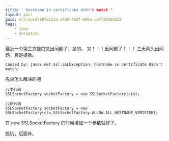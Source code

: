 ```yaml
---
title: ' hostname in certificate didn't match '
layout: post
guid: urn:uuid:b87da13a-a4dd-402f-b06a-cef720160222
tags:
    - java
    - exception
---
```


最近一个第三方接口又出问题了，是的。 又！！！出问题了！！！
三天两头出问题，真是捉急。

```
Caused by: javax.net.ssl.SSLException: hostname in certificate didn't match:
```

先说怎么解决的吧

```
//老代码
SSLSocketFactory socketFactory = new SSLSocketFactory(ctx);

//新代码
SSLSocketFactory socketFactory = new SSLSocketFactory(ctx,SSLSocketFactory.ALLOW_ALL_HOSTNAME_VERIFIER);
```

在 new SSLSocketFactory 的时候增加一个参数就好了。

挖坑，后面补。
